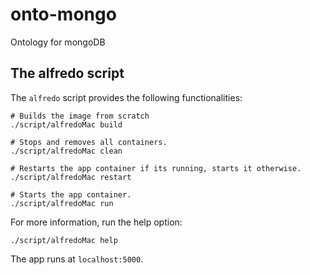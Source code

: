# onto-mongo
Ontology for mongoDB


## The alfredo script

The ```alfredo``` script provides the following functionalities:

```
# Builds the image from scratch
./script/alfredoMac build

# Stops and removes all containers.
./script/alfredoMac clean

# Restarts the app container if its running, starts it otherwise.
./script/alfredoMac restart

# Starts the app container.
./script/alfredoMac run

```
For more information, run the help option:
```
./script/alfredoMac help
```

The app runs at ```localhost:5000```.

